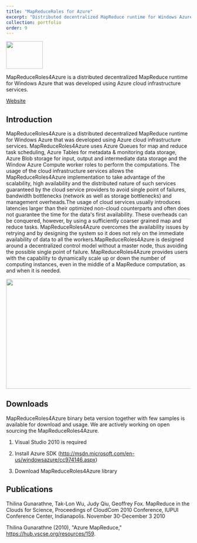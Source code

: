 ```yaml
---
title: "MapReduceRoles for Azure"
excerpt: "Distributed decentralized MapReduce runtime for Windows Azure<br/><img src='/JudyFox/images/code.png' width='100' height='75'>"
collection: portfolio
order: 9
---
```


<img src='/JudyFox/images/code.png' width='100' height='75'>

MapReduceRoles4Azure is a distributed decentralized MapReduce runtime for Windows Azure that was developed using Azure cloud infrastructure services.

[Website](http://salsahpc.indiana.edu/mapreduceroles4azure/)

## Introduction

MapReduceRoles4Azure is a distributed decentralized MapReduce runtime for Windows Azure that was developed using Azure cloud infrastructure services. MapReduceRoles4Azure uses Azure Queues for map and reduce task scheduling, Azure Tables for metadata & monitoring data storage, Azure Blob storage for input, output and intermediate data storage and the Window Azure Compute worker roles to perform the computations.  The usage of the cloud infrastructure services allows the MapReduceRoles4Azure implementation to take advantage of the scalability, high availability and the distributed nature of such services guaranteed by the cloud service providers to avoid single point of failures, bandwidth bottlenecks (network as well as storage bottlenecks) and management overheads.The usage of cloud services usually introduces latencies larger than their optimized non-cloud counterparts and often does not guarantee the time for the data's first availability. These overheads can be conquered, however, by using a sufficiently coarser grained map and reduce tasks. MapReduceRoles4Azure overcomes the availability issues by retrying and by designing the system so it does not rely on the immediate availability of data to all the workers.MapReduceRoles4Azure is designed around a decentralized control model without a master node, thus avoiding the possible single point of failure. MapReduceRoles4Azure provides users with the capability to dynamically scale up or down the number of computing instances, even in the middle of a MapReduce computation, as and when it is needed.

<img src='/JudyFox/images/blob.png' width='600' height='300'>

## Downloads
MapReduceRoles4Azure binary beta version together with few samples is available for download and usage. We are actively working on open sourcing the MapReduceRoles4Azure.

 
1. Visual Studio 2010 is required

2. Install Azure SDK (http://msdn.microsoft.com/en-us/windowsazure/cc974146.aspx)

3. Download MapReduceRoles4Azure library

## Publications

Thilina Gunarathne, Tak-Lon Wu, Judy Qiu, Geoffrey Fox. MapReduce in the Clouds for Science, Proceedings of CloudCom 2010 Conference, IUPUI Conference Center, Indianapolis. November 30-December 3 2010 

 

Thilina Gunarathne (2010), "Azure MapReduce," https://hub.vscse.org/resources/159.
